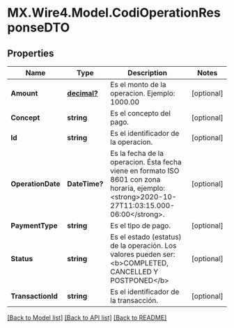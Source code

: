 # MX.Wire4.Model.CodiOperationResponseDTO
## Properties

Name | Type | Description | Notes
------------ | ------------- | ------------- | -------------
**Amount** | [**decimal?**](BigDecimal.md) | Es el monto de la operacion. Ejemplo: 1000.00 | [optional] 
**Concept** | **string** | Es el concepto del pago. | [optional] 
**Id** | **string** | Es el identificador de la operacion. | [optional] 
**OperationDate** | **DateTime?** | Es la fecha de la operacion. Ésta fecha viene en formato ISO 8601 con zona horaria, ejemplo: &lt;strong&gt;2020-10-27T11:03:15.000-06:00&lt;/strong&gt;. | [optional] 
**PaymentType** | **string** | Es el tipo de pago. | [optional] 
**Status** | **string** | Es el estado (estatus) de la operación. Los valores pueden ser: &lt;b&gt;COMPLETED, CANCELLED Y POSTPONED&lt;/b&gt; | [optional] 
**TransactionId** | **string** | Es el identificador de la transacción. | [optional] 

[[Back to Model list]](../README.md#documentation-for-models) [[Back to API list]](../README.md#documentation-for-api-endpoints) [[Back to README]](../README.md)

